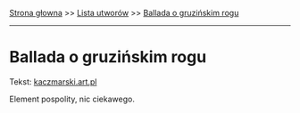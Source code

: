 [Strona głowna](../index.md) >> [Lista utworów](../list.md) >> [Ballada o gruzińskim rogu](42.md)

---

# Ballada o gruzińskim rogu

Tekst: [kaczmarski.art.pl](https://www.kaczmarski.art.pl/tworczosc/wiersze/ballada-o-gruzinskim-rogu/)

Element pospolity, nic ciekawego.